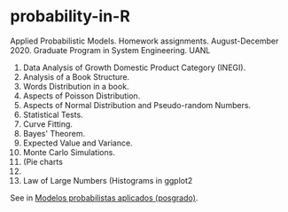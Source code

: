 # probability-in-R

Applied Probabilistic Models. Homework assignments. August-December 2020. Graduate Program in System Engineering. UANL

1. Data Analysis of Growth Domestic Product Category (INEGI).
2. Analysis of a Book Structure.
3. Words Distribution in a book.
4. Aspects of Poisson Distribution.
5. Aspects of Normal Distribution and Pseudo-random Numbers.
6. Statistical Tests.
7. Curve Fitting.
8. Bayes' Theorem.
9. Expected Value and Variance.
10. Monte Carlo Simulations.
11. (Pie charts
12.
13. Law of Large Numbers
  (Histograms in ggplot2

See in [Modelos probabilistas aplicados (posgrado)](https://elisa.dyndns-web.com/teaching/prob/pisis/).
